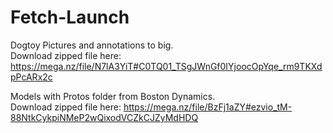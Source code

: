 # Fetch-Launch

Dogtoy Pictures and annotations to big.<br>Download zipped file here: https://mega.nz/file/N7lA3YiT#C0TQ01_TSgJWnGf0IYjoocOpYqe_rm9TKXdpPcARx2c

Models with Protos folder from Boston Dynamics.<br>Download zipped file here: https://mega.nz/file/BzFj1aZY#ezvio_tM-88NtkCykpiNMeP2wQixodVCZkCJZyMdHDQ
